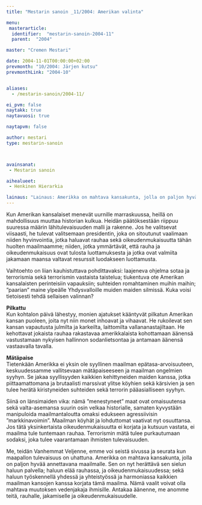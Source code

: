 ```yaml
---
title: "Mestarin sanoin _11/2004: Amerikan valinta"

menu:
 masterarticle:
  identifier:  "mestarin-sanoin-2004-11"
  parent:  "2004"

master: "Cremen Mestari"

date: 2004-11-01T00:00:00+02:00
prevmonth: "10/2004: Järjen kutsu"
prevmonthLink: "2004-10"


aliases:
  - /mestarin-sanoin/2004-11/

ei_pvm: false
naytakk: true
naytavuosi: true

naytapvm: false

author: mestari
type: mestarin-sanoin



avainsanat:
 - Mestarin sanoin

aihealueet:
 - Henkinen Hierarkia

lainaus: "Lainaus: Amerikka on mahtava kansakunta, jolla on paljon hyvää annettavana maailmalle. Sen on nyt herättävä sen sielun haluun palvella; haluun elää rauhassa, ja oikeudenmukaisuudessa; sekä haluun työskennellä yhdessä ja yhteistyössä ja harmoniassa kaikkien maailman kansojen kanssa korjata tämä maailma."
---
```

<p>Kun Amerikan kansalaiset menevät uurnille marraskuussa, heillä on mahdollisuus muuttaa historian kulkua. Heidän päätöksestään riippuu suuressa määrin lähitulevaisuuden malli ja rakenne. Jos he valitsevat viisaasti, he tulevat valitsemaan presidentin, joka on sitoutunut vaalimaan niiden hyvinvointia, jotka haluavat rauhaa sekä oikeudenmukaisuutta tähän huolten maailmaamme; niiden, jotka ymmärtävät, että rauha ja oikeudenmukaisuus ovat tulosta luottamuksesta ja jotka ovat valmiita jakamaan maansa valtavat resurssit luodakseen luottamusta.</p>
<p>Vaihtoehto on liian kauhistuttava pohdittavaksi: laajeneva ohjelma sotaa ja terrorismia sekä terrorismin vastaista taistelua; tiukentuva ote Amerikan kansalaisten perinteisiin vapauksiin; suhteiden romahtaminen muihin maihin; ”paarian” maine ylpeälle Yhdysvalloille muiden maiden silmissä. Kuka voisi tietoisesti tehdä sellaisen valinnan?</p>
<p><strong>Pilkattu</strong><br>
Kun kohtalon päivä lähestyy, monien ajatukset kääntyvät pilkatun Amerikan kansan puoleen, joita nyt niin monet inhoavat ja vihaavat. He rukoilevat sen kansan vapautusta julmilta ja karkeilta, laittomilta vallananastajiltaan. He kehottavat jokaista rauhaa rakastavaa amerikkalaista kohottamaan äänensä vastustamaan nykyisen hallinnon sodanlietsontaa ja antamaan äänensä vastaavalla tavalla.</p>
<p><strong>Mätäpaise</strong><br>
Tietenkään Amerikka ei yksin ole syyllinen maailman epätasa-arvoisuuteen, keskuudessamme vallitsevaan mätäpaiseeseen ja maailman ongelmien syyhyn. Se jakaa syyllisyyden kaikkien kehittyneiden maiden kanssa, jotka piittaamattomana ja brutaalisti marssivat ylitse köyhien sekä kärsivien ja sen tulee herätä kiristyneiden suhteiden sekä terrorin pääasialliseen syyhyn.</p>
<p>Siinä on länsimaiden vika: nämä ”menestyneet” maat ovat omaisuutensa sekä valta-asemansa suurin osin velkaa historialle, samaten kyvystään manipuloida maailmantaloutta omaksi edukseen agressiivisin ”markkinavoimin”. Maailman köyhät ja lohduttomat vaativat nyt osuuttansa. Jos tätä yksinkertaista oikeudenmukaisuutta ei korjata ja kutsuun vastata, ei maailma tule tuntemaan rauhaa. Terrorismin mätä tulee purkautumaan sodaksi, joka tulee vaarantamaan ihmisten tulevaisuuden.</p>
<p>Me, teidän Vanhemmat Veljenne, emme voi seistä sivussa ja seurata kun maapallon tulevaisuus on uhattuna. Amerikka on mahtava kansakunta, jolla on paljon hyvää annettavana maailmalle. Sen on nyt herättävä sen sielun haluun palvella; haluun elää rauhassa, ja oikeudenmukaisuudessa; sekä haluun työskennellä yhdessä ja yhteistyössä ja harmoniassa kaikkien maailman kansojen kanssa korjata tämä maailma. Nämä vaalit voivat olla mahtava muutoksen vedenjakaja ihmisille. Antakaa äänenne, me anomme teitä, rauhalle, jakamiselle ja oikeudenmukaisuudelle.<br>
</p>